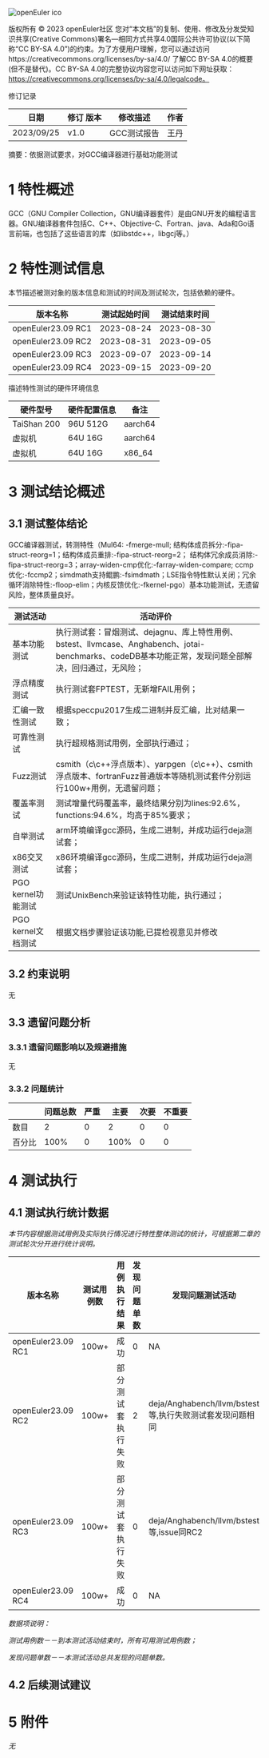 ![openEuler ico](../../images/openEuler.png)

版权所有 © 2023  openEuler社区
 您对“本文档”的复制、使用、修改及分发受知识共享(Creative Commons)署名—相同方式共享4.0国际公共许可协议(以下简称“CC BY-SA 4.0”)的约束。为了方便用户理解，您可以通过访问https://creativecommons.org/licenses/by-sa/4.0/ 了解CC BY-SA 4.0的概要 (但不是替代)。CC BY-SA 4.0的完整协议内容您可以访问如下网址获取：https://creativecommons.org/licenses/by-sa/4.0/legalcode。

修订记录

| 日期        | 修订   版本 | 修改描述 | 作者 |
| ----       | ----------- | -------- | ---- |
| 2023/09/25 |   v1.0      | GCC测试报告 | 王丹 |


摘要：依据测试要求，对GCC编译器进行基础功能测试

 

# 1     特性概述

GCC（GNU Compiler Collection，GNU编译器套件）是由GNU开发的编程语言器。GNU编译器套件包括C、C++、Objective-C、Fortran、java、Ada和Go语言前端，也包括了这些语言的库（如libstdc++，libgcj等。）

# 2     特性测试信息

本节描述被测对象的版本信息和测试的时间及测试轮次，包括依赖的硬件。

| 版本名称 | 测试起始时间 | 测试结束时间 |
| -------- | ------------ | ------------ |
| openEuler23.09 RC1 | 2023-08-24 | 2023-08-30 |
| openEuler23.09 RC2 | 2023-08-31 | 2023-09-05 |
| openEuler23.09 RC3 | 2023-09-07 | 2023-09-14 |
| openEuler23.09 RC4 | 2023-09-15 | 2023-09-20 |

描述特性测试的硬件环境信息

| 硬件型号 | 硬件配置信息 | 备注 |
| -------- | ------------ | ---- |
| TaiShan 200 | 96U 512G | aarch64 |
| 虚拟机 | 64U 16G | aarch64 |
| 虚拟机 | 64U 16G | x86_64 |

# 3     测试结论概述

## 3.1   测试整体结论

GCC编译器测试，转测特性（Mul64: -fmerge-mull; 结构体成员拆分:-fipa-struct-reorg=1；结构体成员重排:-fipa-struct-reorg=2； 结构体冗余成员消除:-fipa-struct-reorg=3；array-widen-cmp优化:-farray-widen-compare; ccmp优化:-fccmp2；simdmath支持鲲鹏:-fsimdmath；LSE指令特性默认关闭；冗余循环消除特性:-floop-elim；内核反馈优化:-fkernel-pgo）基本功能测试，无遗留风险，整体质量良好。

| 测试活动 | 活动评价 |
| -------- | -------- |
| 基本功能测试 | 执行测试套：冒烟测试、dejagnu、库上特性用例、bstest、llvmcase、Anghabench、jotai-benchmarks、codeDB基本功能正常，发现问题全部解决，回归通过，无风险； |
| 浮点精度测试 | 执行测试套FPTEST，无新增FAIL用例； |
| 汇编一致性测试 | 根据speccpu2017生成二进制并反汇编，比对结果一致； |
| 可靠性测试 | 执行超规格测试用例，全部执行通过； |
| Fuzz测试 | csmith（c\c++浮点版本）、yarpgen（c\c++）、csmith浮点版本、fortranFuzz普通版本等随机测试套件分别运行100w+用例，无遗留问题； |
| 覆盖率测试 | 测试增量代码覆盖率，最终结果分别为lines:92.6%，functions:94.6%，均高于85%要求； |
| 自举测试 | arm环境编译gcc源码，生成二进制，并成功运行deja测试套； |
| x86交叉测试 | x86环境编译gcc源码，生成二进制，并成功运行deja测试套； |
| PGO kernel功能测试 | 测试UnixBench来验证该特性功能，执行通过； |
| PGO kernel文档测试 | 根据文档步骤验证该功能,已提检视意见并修改 |


## 3.2   约束说明

无

## 3.3   遗留问题分析

### 3.3.1 遗留问题影响以及规避措施

无

### 3.3.2 问题统计

|        | 问题总数 | 严重 | 主要 | 次要 | 不重要 |
| ------ | -------- | ---- | ---- | ---- | ------ |
| 数目   |  2       | 0     |  2    | 0     | 0       |
| 百分比 |  100%     |  0    |  100%    |  0    |  0      |

# 4     测试执行

## 4.1   测试执行统计数据

*本节内容根据测试用例及实际执行情况进行特性整体测试的统计，可根据第二章的测试轮次分开进行统计说明。*

| 版本名称 | 测试用例数 | 用例执行结果 | 发现问题单数 | 发现问题测试活动 | 问题单 |
| -------- | ---------- | ------------ | ------------ | ------------ | ------------ |
| openEuler23.09 RC1 | 100w+ | 成功 |   0  | NA  | NA  |
| openEuler23.09 RC2 | 100w+ | 部分测试套执行失败 |   2  | deja/Anghabench/llvm/bstest等,执行失败测试套发现问题相同 | [I7XPCZ](https://gitee.com/openeuler/gcc/issues/I7XPCZ)                                                              [I7XQSD](https://gitee.com/openeuler/gcc/issues/I7XQSD) |
| openEuler23.09 RC3 | 100w+ | 部分测试套执行失败  |   0  | deja/Anghabench/llvm/bstest等,issue同RC2 | NA |
| openEuler23.09 RC4 | 100w+ | 成功 |   0  | NA  | NA  |

*数据项说明：*

*测试用例数－－到本测试活动结束时，所有可用测试用例数；*

*发现问题单数－－本测试活动总共发现的问题单数。*

## 4.2   后续测试建议


# 5     附件

*无*

 



 

 
